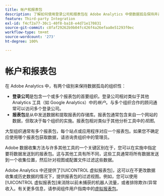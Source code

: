```yaml
---
title: 帐户和报表包
description: 了解如何使用登录公司和报表包在 Adobe Analytics 中使数据孤岛保持井井有条。
feature: Third-party Integration
exl-id: f4cf2a77-30c1-40f8-ba18-e4d71e170831
source-git-commit: c8faf29262b9b04fc426f4a26efaa8e51293f0ec
workflow-type: tm+mt
source-wordcount: '273'
ht-degree: 100%

---
```


# 帐户和报表包

在 Adobe Analytics 中，有两个级别来保持数据孤岛的组织性：

* **登录公司**&#x200B;是包含一个或多个报表包的首要组织。登录公司相对类似于其他 Analytics 工具（如 Google Analytics）中的&#x200B;*帐户*。与多个组织合作的顾问通常可以访问多个登录公司。
* **报表包**&#x200B;是从中发送数据和提取报表的存储库。报表包通常包含来自一个网站的数据，但取决于每个组织的实施。报表包相对类似于其他分析工具中的&#x200B;*视图*。

大型组织通常有多个报表包，每个站点或应用程序对应一个报表包。如果您不确定应使用哪个报表包获取数据，请咨询贵组织中的管理员。

Adobe 数据收集方法与许多其他工具的一个关键区别在于，您可以在实施中指定要将数据发送到的报表包。这与其他工具有所不同，这些工具通常将所有数据发送到一个收集位置，然后针对视图或配置文件过滤这些数据。

Adobe Analytics 中还提供了[!UICONTROL 虚拟报表包]，这可以在不更改数据收集或历史数据的情况下，提供报表包的过滤视图。例如，您可以使用[!UICONTROL 虚拟报表包]来消除以前未捕获的机器人流量，或者排除欺诈/异常收入。有关更多信息，请参阅组件用户指南中的[虚拟报表包](/help/components/vrs/vrs-about.md)。
